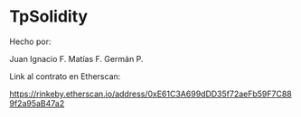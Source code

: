 # TpSolidity
 
Hecho por:

Juan Ignacio F.
Matías F.
Germán P.

Link al contrato en Etherscan:

https://rinkeby.etherscan.io/address/0xE61C3A699dDD35f72aeFb59F7C889f2a95aB47a2